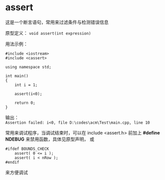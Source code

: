 # assert

这是一个断言语句，常用来过滤条件与检测错误信息

原型定义：
```void assert(int expression)```

用法示例：
```
#include <iostream>
#include <cassert>

using namespace std;

int main()
{
    int i = 1;

    assert(i<0);

    return 0;
}
```
输出：  
`Assertion failed: i<0, file D:\codes\acm\Test\main.cpp, line 10`

常用来调试程序，当调试结束时，可以在 include <assert.h> 前加上 **#define NDEBUG** 来禁用函数，具体见原型声明，
或
```
#ifdef BOUNDS_CHECK
	assert( 0 <= i );
	assert( i < nRow );
#endif
```
来方便调试
